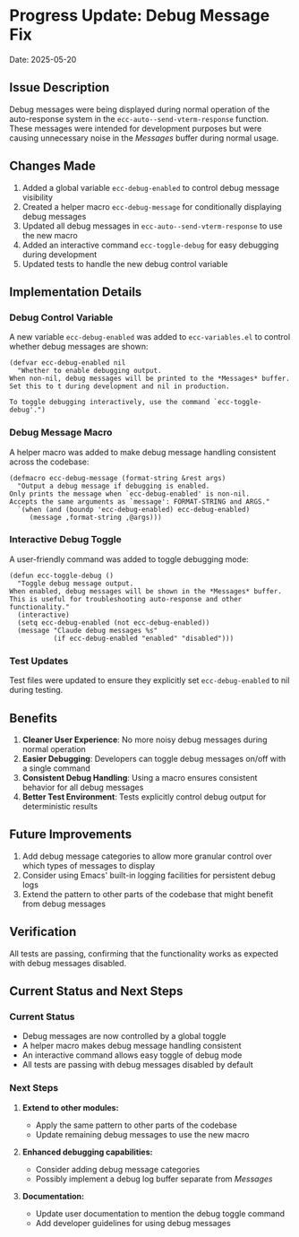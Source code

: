 # Progress Update: Debug Message Fix

Date: 2025-05-20

## Issue Description

Debug messages were being displayed during normal operation of the auto-response system in the `ecc-auto--send-vterm-response` function. These messages were intended for development purposes but were causing unnecessary noise in the *Messages* buffer during normal usage.

## Changes Made

1. Added a global variable `ecc-debug-enabled` to control debug message visibility
2. Created a helper macro `ecc-debug-message` for conditionally displaying debug messages
3. Updated all debug messages in `ecc-auto--send-vterm-response` to use the new macro
4. Added an interactive command `ecc-toggle-debug` for easy debugging during development
5. Updated tests to handle the new debug control variable

## Implementation Details

### Debug Control Variable

A new variable `ecc-debug-enabled` was added to `ecc-variables.el` to control whether debug messages are shown:

```elisp
(defvar ecc-debug-enabled nil
  "Whether to enable debugging output.
When non-nil, debug messages will be printed to the *Messages* buffer.
Set this to t during development and nil in production.

To toggle debugging interactively, use the command `ecc-toggle-debug'.")
```

### Debug Message Macro

A helper macro was added to make debug message handling consistent across the codebase:

```elisp
(defmacro ecc-debug-message (format-string &rest args)
  "Output a debug message if debugging is enabled.
Only prints the message when `ecc-debug-enabled' is non-nil.
Accepts the same arguments as `message': FORMAT-STRING and ARGS."
  `(when (and (boundp 'ecc-debug-enabled) ecc-debug-enabled)
     (message ,format-string ,@args)))
```

### Interactive Debug Toggle

A user-friendly command was added to toggle debugging mode:

```elisp
(defun ecc-toggle-debug ()
  "Toggle debug message output.
When enabled, debug messages will be shown in the *Messages* buffer.
This is useful for troubleshooting auto-response and other functionality."
  (interactive)
  (setq ecc-debug-enabled (not ecc-debug-enabled))
  (message "Claude debug messages %s" 
           (if ecc-debug-enabled "enabled" "disabled")))
```

### Test Updates

Test files were updated to ensure they explicitly set `ecc-debug-enabled` to nil during testing.

## Benefits

1. **Cleaner User Experience**: No more noisy debug messages during normal operation
2. **Easier Debugging**: Developers can toggle debug messages on/off with a single command
3. **Consistent Debug Handling**: Using a macro ensures consistent behavior for all debug messages
4. **Better Test Environment**: Tests explicitly control debug output for deterministic results

## Future Improvements

1. Add debug message categories to allow more granular control over which types of messages to display
2. Consider using Emacs' built-in logging facilities for persistent debug logs
3. Extend the pattern to other parts of the codebase that might benefit from debug messages

## Verification

All tests are passing, confirming that the functionality works as expected with debug messages disabled.

## Current Status and Next Steps

### Current Status
- Debug messages are now controlled by a global toggle
- A helper macro makes debug message handling consistent
- An interactive command allows easy toggle of debug mode
- All tests are passing with debug messages disabled by default

### Next Steps
1. **Extend to other modules:**
   - Apply the same pattern to other parts of the codebase
   - Update remaining debug messages to use the new macro

2. **Enhanced debugging capabilities:**
   - Consider adding debug message categories
   - Possibly implement a debug log buffer separate from *Messages*

3. **Documentation:**
   - Update user documentation to mention the debug toggle command
   - Add developer guidelines for using debug messages